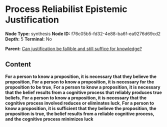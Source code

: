 # Process Reliabilist Epistemic Justification

**Node Type:** synthesis
**Node ID:** f76c05b5-fd32-4e88-ba6f-ea9276d69cd2
**Depth:** 5
**Terminal:** No

**Parent:** [Can justification be fallible and still suffice for knowledge?](can-justification-be-fallible-and-still-suffice-for-knowledge-antithesis-88f2c812-d507-4fa7-8e0c-39eae7b76ac0.md)

## Content

**For a person to know a proposition, it is necessary that they believe the proposition**, **For a person to know a proposition, it is necessary for the proposition to be true**, **For a person to know a proposition, it is necessary that the belief results from a cognitive process that reliably produces true beliefs**, **For a person to know a proposition, it is necessary that the cognitive process involved reduces or eliminates luck**, **For a person to know a proposition, it is sufficient that they believe the proposition, the proposition is true, the belief results from a reliable cognitive process, and the cognitive process minimizes luck**
